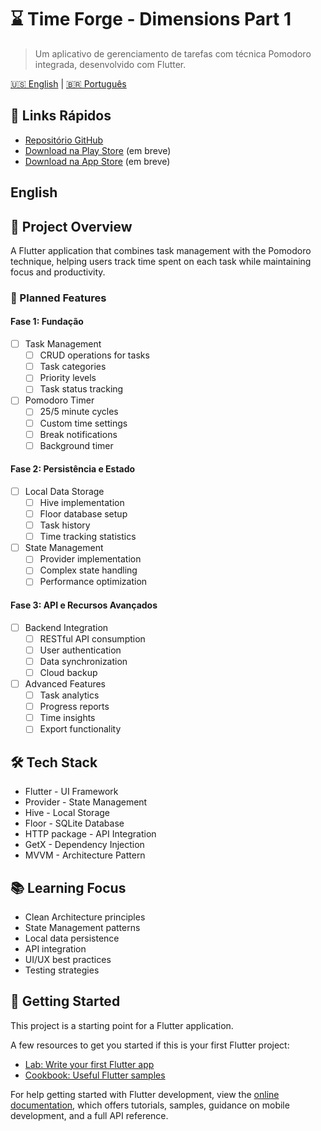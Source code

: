 # ⌛ Time Forge - Dimensions Part 1

> Um aplicativo de gerenciamento de tarefas com técnica Pomodoro integrada, desenvolvido com Flutter.

[🇺🇸 English](#english) | [🇧🇷 Português](#português)

## 🔗 Links Rápidos
- [Repositório GitHub](#)
- [Download na Play Store](#) (em breve)
- [Download na App Store](#) (em breve)

<h2 id="english">English</h2>

## 🎯 Project Overview
A Flutter application that combines task management with the Pomodoro technique, helping users track time spent on each task while maintaining focus and productivity.

### 🚀 Planned Features
#### Fase 1: Fundação
- [ ] Task Management
  - [ ] CRUD operations for tasks
  - [ ] Task categories
  - [ ] Priority levels
  - [ ] Task status tracking
- [ ] Pomodoro Timer
  - [ ] 25/5 minute cycles
  - [ ] Custom time settings
  - [ ] Break notifications
  - [ ] Background timer

#### Fase 2: Persistência e Estado
- [ ] Local Data Storage
  - [ ] Hive implementation
  - [ ] Floor database setup
  - [ ] Task history
  - [ ] Time tracking statistics
- [ ] State Management
  - [ ] Provider implementation
  - [ ] Complex state handling
  - [ ] Performance optimization

#### Fase 3: API e Recursos Avançados
- [ ] Backend Integration
  - [ ] RESTful API consumption
  - [ ] User authentication
  - [ ] Data synchronization
  - [ ] Cloud backup
- [ ] Advanced Features
  - [ ] Task analytics
  - [ ] Progress reports
  - [ ] Time insights
  - [ ] Export functionality

## 🛠️ Tech Stack
- Flutter - UI Framework
- Provider - State Management
- Hive - Local Storage
- Floor - SQLite Database
- HTTP package - API Integration
- GetX - Dependency Injection
- MVVM - Architecture Pattern

## 📚 Learning Focus
- Clean Architecture principles
- State Management patterns
- Local data persistence
- API integration
- UI/UX best practices
- Testing strategies

## 🚀 Getting Started

This project is a starting point for a Flutter application.

A few resources to get you started if this is your first Flutter project:

- [Lab: Write your first Flutter app](https://docs.flutter.dev/get-started/codelab)
- [Cookbook: Useful Flutter samples](https://docs.flutter.dev/cookbook)

For help getting started with Flutter development, view the
[online documentation](https://docs.flutter.dev/), which offers tutorials,
samples, guidance on mobile development, and a full API reference.
